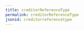 ```yaml
---
title: creditorReferenceType
permalink: creditorReferenceType
jsonid: creditorreferencetype
---
```

